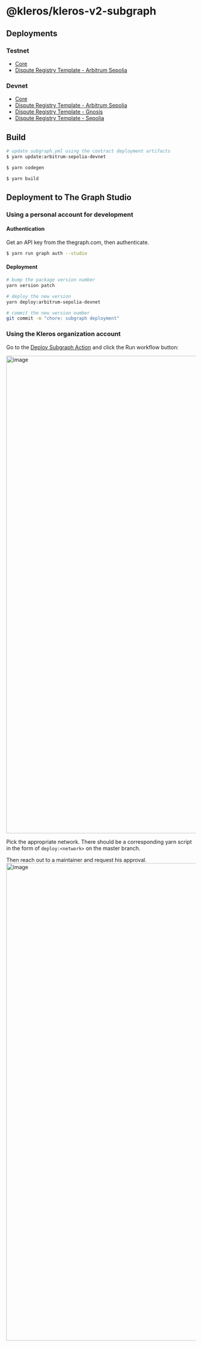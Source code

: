 # @kleros/kleros-v2-subgraph

## Deployments

### Testnet

- [Core](https://thegraph.com/studio/subgraph/kleros-v2-core-testnet/)
- [Dispute Registry Template - Arbitrum Sepolia](https://thegraph.com/studio/subgraph/kleros-v2-drt-arbisep-testnet/)

### Devnet

- [Core](https://thegraph.com/studio/subgraph/kleros-v2-core-devnet/)
- [Dispute Registry Template - Arbitrum Sepolia](https://thegraph.com/studio/subgraph/kleros-v2-drt-arbisep-devnet/)
- [Dispute Registry Template - Gnosis]()
- [Dispute Registry Template - Sepolia]()

## Build

```bash
# update subgraph.yml using the contract deployment artifacts
$ yarn update:arbitrum-sepolia-devnet

$ yarn codegen

$ yarn build
```

## Deployment to The Graph Studio

### Using a personal account for development

#### Authentication

Get an API key from the thegraph.com, then authenticate.

```bash
$ yarn run graph auth --studio
```

#### Deployment

```bash
# bump the package version number
yarn version patch

# deploy the new version
yarn deploy:arbitrum-sepolia-devnet

# commit the new version number
git commit -m "chore: subgraph deployment"
```

### Using the Kleros organization account

Go to the [Deploy Subgraph Action](https://github.com/kleros/kleros-v2/actions/workflows/deploy-subgraph.yml) and click the Run workflow button:

<img width="1265" alt="image" src="https://github.com/kleros/kleros-v2/assets/22213980/da39f584-baaf-42a2-8c6a-6544aee29420">

Pick the appropriate network. There should be a corresponding yarn script in the form of `deploy:<network>` on the master branch.

Then reach out to a maintainer and request his approval.
<img width="1265" alt="image" src="https://github.com/kleros/gtcr-subgraph/assets/22213980/3cea54fb-8382-42c4-a44a-37b4bfbeecee">
